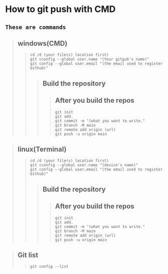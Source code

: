 # How to git push with CMD
## ```These are commands``` 

> ## windows(CMD)
>> ```cd /d (your file(s) location first)```    
>> ```git cconfig --global user.name "(Your gitgub's name)"```  
>> ```git config --global user.email "(the email used to register Github)"```    
>>> ## Build the repository
>>>> ## After you build the repos
>>>> ```git init```  
>>>> ```git add.```  
>>>> ```git commit -m "(what you want to write."```    
>>>> ```git branch -M main```  
>>>> ```git remote add origin (url)```  
>>>> ```git push -u origin main```  
  
> ## linux(Terminal)
>> ```cd /d (your file(s) location first)```      
>> ```git cconfig --global user.name "(device's name)"```    
>> ```git config --global user.email "(the email used to register Github)"```      
>>> ## Build the repository
>>>> ## After you build the repos
>>>> ```git init```  
>>>> ```git add.```  
>>>> ```git commit -m "(what you want to write."```    
>>>> ```git branch -M main```  
>>>> ```git remote add origin (url)```  
>>>> ```git push -u origin main```
  
> ## Git list  
>>  ``git config --list``
